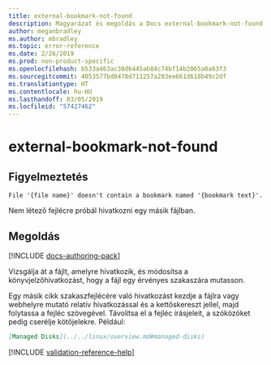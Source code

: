 ```yaml
---
title: external-bookmark-not-found
description: Magyarázat és megoldás a Docs external-bookmark-not-found buildelési problémájára
author: meganbradley
ms.author: mbradley
ms.topic: error-reference
ms.date: 2/26/2019
ms.prod: non-product-specific
ms.openlocfilehash: b533a463ac38d6445ab84c74bf14b2065a0a63f3
ms.sourcegitcommit: 4053577bd0478d711257a283ee661d618b49c2df
ms.translationtype: HT
ms.contentlocale: hu-HU
ms.lasthandoff: 03/05/2019
ms.locfileid: "57427462"
---
```

# <a name="external-bookmark-not-found"></a>external-bookmark-not-found

## <a name="warning"></a>Figyelmeztetés

`File '{file name}' doesn't contain a bookmark named '{bookmark text}'.`

Nem létező fejlécre próbál hivatkozni egy másik fájlban.

## <a name="resolution"></a>Megoldás

[!INCLUDE [docs-authoring-pack](includes/docs-authoring-pack.md)]

Vizsgálja át a fájlt, amelyre hivatkozik, és módosítsa a könyvjelzőhivatkozást, hogy a fájl egy érvényes szakaszára mutasson.

Egy másik cikk szakaszfejlécére való hivatkozást kezdje a fájlra vagy webhelyre mutató relatív hivatkozással és a kettőskereszt jellel, majd folytassa a fejléc szövegével. Távolítsa el a fejléc írásjeleit, a szóközöket pedig cserélje kötőjelekre. Például:

```markdown
[Managed Disks](../../linux/overview.md#managed-disks)
```

<!--make sure to add this file to your includes folder and verify the path-->
[!INCLUDE [validation-reference-help](includes/validation-reference-help.md)]
